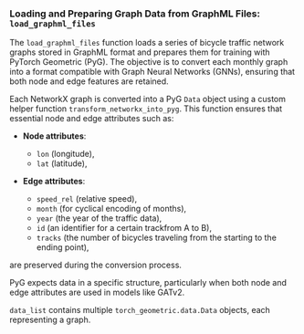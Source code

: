### Loading and Preparing Graph Data from GraphML Files: `load_graphml_files`

The `load_graphml_files` function loads a series of bicycle traffic network graphs stored in GraphML format and prepares them for training with PyTorch Geometric (PyG). The objective is to convert each monthly graph into a format compatible with Graph Neural Networks (GNNs), ensuring that both node and edge features are retained.

Each NetworkX graph is converted into a PyG `Data` object using a custom helper function `transform_networkx_into_pyg`. This function ensures that essential node and edge attributes such as:

- **Node attributes**:
  - `lon` (longitude),
  - `lat` (latitude),
  
- **Edge attributes**:
  - `speed_rel` (relative speed),
  - `month` (for cyclical encoding of months),
  - `year` (the year of the traffic data),
  - `id` (an identifier for a certain trackfrom A to B),
  - `tracks` (the number of bicycles traveling from the starting to the ending point),

are preserved during the conversion process.

PyG expects data in a specific structure, particularly when both node and edge attributes are used in models like GATv2.

`data_list` contains multiple `torch_geometric.data.Data` objects, each representing a graph.
